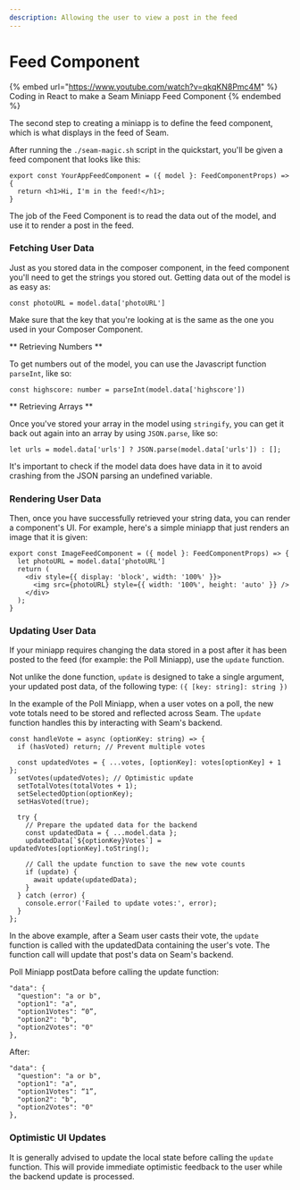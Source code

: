 ```yaml
---
description: Allowing the user to view a post in the feed
---
```


# Feed Component

{% embed url="https://www.youtube.com/watch?v=qkqKN8Pmc4M" %}
Coding in React to make a Seam Miniapp Feed Component
{% endembed %}

The second step to creating a miniapp is to define the feed component, which is what displays in the feed of Seam.

After running the `./seam-magic.sh` script in the quickstart, you'll be given a feed component that looks like this:

```
export const YourAppFeedComponent = ({ model }: FeedComponentProps) => {
  return <h1>Hi, I'm in the feed!</h1>;
}
```

The job of the Feed Component is to read the data out of the model, and use it to render a post in the feed.

### Fetching User Data

Just as you stored data in the composer component, in the feed component you'll need to get the strings you stored out. Getting data out of the model is as easy as:

```
const photoURL = model.data['photoURL']
```

Make sure that the key that you're looking at is the same as the one you used in your Composer Component.

** Retrieving Numbers **

To get numbers out of the model, you can use the Javascript function `parseInt`, like so:

```
const highscore: number = parseInt(model.data['highscore'])
```

** Retrieving Arrays **

Once you've stored your array in the model using `stringify`, you can get it back out again into an array by using `JSON.parse`, like so:
```
let urls = model.data['urls'] ? JSON.parse(model.data['urls']) : [];
```

It's important to check if the model data does have data in it to avoid crashing from the JSON parsing an undefined variable.

### Rendering User Data

Then, once you have successfully retrieved your string data, you can render a component's UI. For example, here's a simple miniapp that just renders an image that it is given:

```
export const ImageFeedComponent = ({ model }: FeedComponentProps) => {
  let photoURL = model.data['photoURL']
  return (
    <div style={{ display: 'block', width: '100%' }}>
      <img src={photoURL} style={{ width: '100%', height: 'auto' }} />
    </div>
  );
}
```

### Updating User Data

If your miniapp requires changing the data stored in a post after it has been posted to the feed (for example: the Poll Miniapp), use the ```update``` function. 

Not unlike the done function, ```update``` is designed to take a single argument, your updated post data, of the following type: ```({ [key: string]: string })```

In the example of the Poll Miniapp, when a user votes on a poll, the new vote totals need to be stored and reflected across Seam. The ```update``` function handles this by interacting with Seam's backend. 

```
const handleVote = async (optionKey: string) => {
  if (hasVoted) return; // Prevent multiple votes

  const updatedVotes = { ...votes, [optionKey]: votes[optionKey] + 1 };
  setVotes(updatedVotes); // Optimistic update
  setTotalVotes(totalVotes + 1);
  setSelectedOption(optionKey);
  setHasVoted(true);

  try {
    // Prepare the updated data for the backend
    const updatedData = { ...model.data };
    updatedData[`${optionKey}Votes`] = updatedVotes[optionKey].toString();

    // Call the update function to save the new vote counts
    if (update) {
      await update(updatedData);
    }
  } catch (error) {
    console.error('Failed to update votes:', error);
  }
};
```

In the above example, after a Seam user casts their vote, the ```update``` function is called with the updatedData containing the user's vote. The function call will update that post's data on Seam's backend. 

Poll Miniapp postData before calling the update function:
```
"data": {
  "question": "a or b",
  "option1": "a",
  "option1Votes": “0”,
  "option2": "b",
  "option2Votes": "0"
},
```

After:
```
"data": {
  "question": "a or b",
  "option1": "a",
  "option1Votes": “1”,
  "option2": "b",
  "option2Votes": "0"
},
```

### Optimistic UI Updates

It is generally advised to update the local state before calling the ```update``` function. This will provide immediate optimistic feedback to the user while the backend update is processed.

